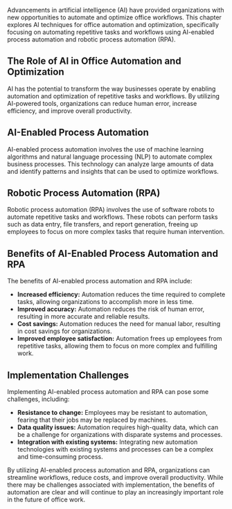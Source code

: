 

Advancements in artificial intelligence (AI) have provided organizations with new opportunities to automate and optimize office workflows. This chapter explores AI techniques for office automation and optimization, specifically focusing on automating repetitive tasks and workflows using AI-enabled process automation and robotic process automation (RPA).

The Role of AI in Office Automation and Optimization
----------------------------------------------------

AI has the potential to transform the way businesses operate by enabling automation and optimization of repetitive tasks and workflows. By utilizing AI-powered tools, organizations can reduce human error, increase efficiency, and improve overall productivity.

AI-Enabled Process Automation
-----------------------------

AI-enabled process automation involves the use of machine learning algorithms and natural language processing (NLP) to automate complex business processes. This technology can analyze large amounts of data and identify patterns and insights that can be used to optimize workflows.

Robotic Process Automation (RPA)
--------------------------------

Robotic process automation (RPA) involves the use of software robots to automate repetitive tasks and workflows. These robots can perform tasks such as data entry, file transfers, and report generation, freeing up employees to focus on more complex tasks that require human intervention.

Benefits of AI-Enabled Process Automation and RPA
-------------------------------------------------

The benefits of AI-enabled process automation and RPA include:

* **Increased efficiency:** Automation reduces the time required to complete tasks, allowing organizations to accomplish more in less time.
* **Improved accuracy:** Automation reduces the risk of human error, resulting in more accurate and reliable results.
* **Cost savings:** Automation reduces the need for manual labor, resulting in cost savings for organizations.
* **Improved employee satisfaction:** Automation frees up employees from repetitive tasks, allowing them to focus on more complex and fulfilling work.

Implementation Challenges
-------------------------

Implementing AI-enabled process automation and RPA can pose some challenges, including:

* **Resistance to change:** Employees may be resistant to automation, fearing that their jobs may be replaced by machines.
* **Data quality issues:** Automation requires high-quality data, which can be a challenge for organizations with disparate systems and processes.
* **Integration with existing systems:** Integrating new automation technologies with existing systems and processes can be a complex and time-consuming process.

By utilizing AI-enabled process automation and RPA, organizations can streamline workflows, reduce costs, and improve overall productivity. While there may be challenges associated with implementation, the benefits of automation are clear and will continue to play an increasingly important role in the future of office work.

